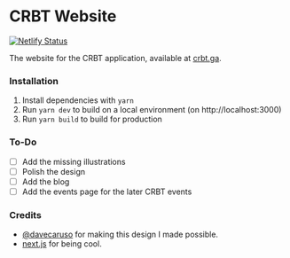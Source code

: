 # CRBT Website
[![Netlify Status](https://api.netlify.com/api/v1/badges/89d0a765-1a3c-460c-aed1-8638426e7e54/deploy-status)](https://app.netlify.com/sites/crbt/deploys)


The website for the CRBT application, available at [crbt.ga](https://crbt.ga).

### Installation

1. Install dependencies with `yarn`
2. Run `yarn dev` to build on a local environment (on http://localhost:3000)
3. Run `yarn build` to build for production

### To-Do

- [ ] Add the missing illustrations
- [ ] Polish the design
- [ ] Add the blog
- [ ] Add the events page for the later CRBT events

### Credits

- [@davecaruso](https://github.com/davecaruso) for making this design I made possible.
- [next.js](https://nextjs.org) for being cool.